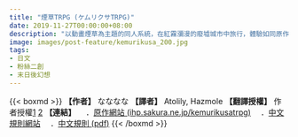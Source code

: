 ```yaml
---
title: "煙草TRPG (ケムリクサTRPG)"
date: 2019-11-27T00:00:00+08:00
description: "以動畫煙草為主題的同人系統，在紅霧瀰漫的廢墟城市中旅行，體驗如同原作的氛圍與故事。"
image: images/post-feature/kemurikusa_200.jpg
tags: 
- 日文
- 粉絲二創
- 末日後幻想
---
```

{{< boxmd >}}
**【作者】** なななな
**【譯者】** Atolily, Hazmole
**【翻譯授權】** 作者授權[1](https://media.discordapp.net/attachments/640485633449656320/640551959505534988/unknown.png) [2](https://media.discordapp.net/attachments/640485633449656320/640552026178060309/unknown.png)
**【連結】**
　．[原作網站 (ihp.sakura.ne.jp/kemurikusatrpg)](http://ihp.sakura.ne.jp/kemurikusatrpg)
　．[中文規則網站](https://sites.google.com/site/kemurikusatrpg/home)
　．[中文規則 (pdf)](https://drive.google.com/file/d/1atwQoqFz74BDBAyVVw7eny9XAqmjE0gj/view)
{{< /boxmd >}}


